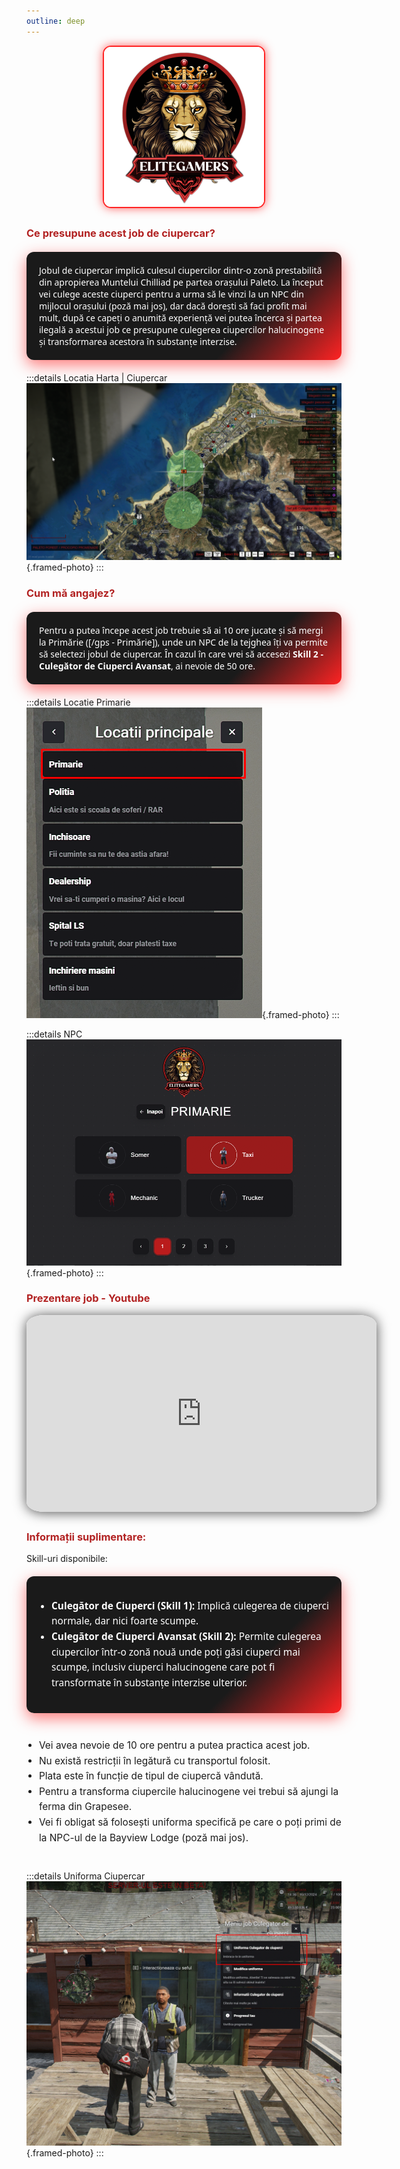```yaml
---
outline: deep
---
```


<img src="../public/elitegamers.png" alt="pozaRegulament" width="256" height="256" style="display: block; margin: 0 auto 30px auto; border-radius: 5%; border: 2px solid #ff2323; box-shadow: 0 0 15px rgba(255, 35, 35, 0.7);">

### Ce presupune acest job de ciupercar?

<div style="max-width: 700px; margin: 20px auto; padding: 20px; border-radius: 12px;
            background: linear-gradient(135deg, #1a1a1a 70%, #ff2323 100%);
            box-shadow: 0 8px 24px rgba(255, 35, 35, 0.6); color: #fff; font-family: 'Segoe UI', Tahoma, Geneva, Verdana, sans-serif;">
  Jobul de ciupercar implică culesul ciupercilor dintr-o zonă prestabilită din apropierea Muntelui Chilliad pe partea orașului Paleto. La început vei culege aceste ciuperci pentru a urma să le vinzi la un NPC din mijlocul orașului (poză mai jos), dar dacă dorești să faci profit mai mult, după ce capeți o anumită experiență vei putea încerca și partea ilegală a acestui job ce presupune culegerea ciupercilor halucinogene și transformarea acestora în substanțe interzise.
</div>

:::details Locatia Harta | Ciupercar
![](../public/joburi/ciupercar.png){.framed-photo}
:::

### Cum mă angajez?

<div style="max-width: 700px; margin: 20px auto; padding: 20px; border-radius: 12px;
            background: linear-gradient(135deg, #1a1a1a 70%, #ff2323 100%);
            box-shadow: 0 8px 24px rgba(255, 35, 35, 0.6); color: #fff; font-family: 'Segoe UI', Tahoma, Geneva, Verdana, sans-serif;">
  Pentru a putea începe acest job trebuie să ai 10 ore jucate și să mergi la Primărie ([/gps - Primărie]), unde un NPC de la tejghea îți va permite să selectezi jobul de ciupercar. În cazul în care vrei să accesezi <b>Skill 2 - Culegător de Ciuperci Avansat</b>, ai nevoie de 50 ore.
</div>

:::details Locatie Primarie
![](../public/joburi/gps.png){.framed-photo}
:::

:::details NPC
![](../public/joburi/primarie.png){.framed-photo}
:::

### Prezentare job - Youtube

<iframe 
  width="560" 
  height="315" 
  src="https://www.youtube.com/embed/pERu399WS0M"
  title="YouTube video player" 
  frameborder="0" 
  allow="accelerometer; autoplay; clipboard-write; encrypted-media; gyroscope; picture-in-picture" 
  allowfullscreen
  style="display: block; margin: 0 auto 30px auto; border-radius: 5%; box-shadow: 0 1px 20px rgba(0, 0, 0, 0.7);">
</iframe>

### Informații suplimentare:

Skill-uri disponibile:

<div style="max-width: 700px; margin: 20px auto 40px auto; padding: 20px; border-radius: 12px;
            background: linear-gradient(135deg, #1a1a1a 70%, #ff2323 100%);
            box-shadow: 0 8px 24px rgba(255, 35, 35, 0.6); color: #fff; font-family: 'Segoe UI', Tahoma, Geneva, Verdana, sans-serif;">
  <ul style="line-height: 1.6; font-size: 1.1em; padding-left: 1.3em;">
    <li><b>Culegător de Ciuperci (Skill 1):</b> Implică culegerea de ciuperci normale, dar nici foarte scumpe.</li>
    <li><b>Culegător de Ciuperci Avansat (Skill 2):</b> Permite culegerea ciupercilor într-o zonă nouă unde poți găsi ciuperci mai scumpe, inclusiv ciuperci halucinogene care pot fi transformate în substanțe interzise ulterior.</li>
  </ul>
</div>

<ul style="max-width: 700px; margin: 0 auto 40px auto; line-height: 1.6; font-size: 1.1em; padding-left: 1.3em;">
  <li>Vei avea nevoie de 10 ore pentru a putea practica acest job.</li>
  <li>Nu există restricții în legătură cu transportul folosit.</li>
  <li>Plata este în funcție de tipul de ciupercă vândută.</li>
  <li>Pentru a transforma ciupercile halucinogene vei trebui să ajungi la ferma din Grapesee.</li>
  <li>Vei fi obligat să folosești uniforma specifică pe care o poți primi de la NPC-ul de la Bayview Lodge (poză mai jos).</li>
</ul>

:::details Uniforma Ciupercar
![](../public/joburi/uniformaciupercar.png){.framed-photo}
:::

<style>
h2, h3 {
  color: #b22222; /* roșu tematic EliteGamers */
}
</style>
